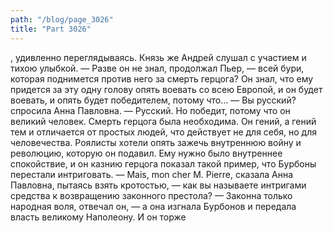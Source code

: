 ```yaml
---
path: "/blog/page_3026"
title: "Part 3026"
---
```


, удивленно переглядываясь. Князь же Андрей слушал с участием и тихою улыбкой.
— Разве он не знал, продолжал Пьер, — всей бури, которая поднимется против него за смерть герцога? Он знал, что ему придется за эту одну голову опять воевать со всею Европой, и он будет воевать, и опять будет победителем, потому что...
— Вы русский? спросила Анна Павловна.
— Русский. Но победит, потому что он великий человек. Смерть герцога была необходима. Он гений, а гений тем и отличается от простых людей, что действует не для себя, но для человечества. Роялисты хотели опять зажечь внутреннюю войну и революцию, которую он подавил. Ему нужно было внутреннее спокойствие, и он казнию герцога показал такой пример, что Бурбоны перестали интриговать.
— Mais, mon cher М. Pierre, сказала Анна Павловна, пытаясь взять кротостью, — как вы называете интригами средства к возвращению законного престола?
— Законна только народная воля, отвечал он, — а она изгнала Бурбонов и передала власть великому Наполеону.
И он торже

